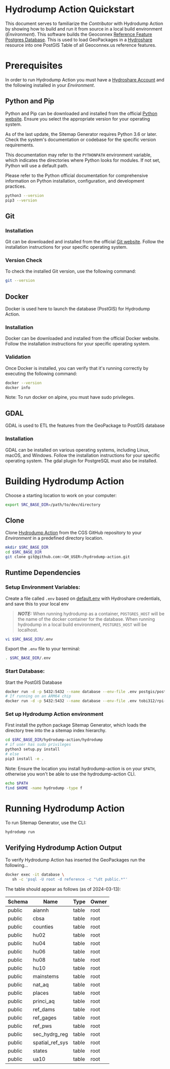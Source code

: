 # Hydrodump Action Quickstart

This document serves to familiarize the *Contributor* with Hydrodump Action by showing how to build and run it from source in a local build environment (*Environment*). This software builds the Geoconnex [Reference Feature Postgres Database](https://reference.geoconnex.us). This is used to load GeoPackages in a [Hydroshare](https://www.hydroshare.org/) resource into one PostGIS Table of all Geoconnex.us reference features.

# Prerequisites

In order to run Hydrodump Action you must have a [Hydroshare Account](https://www.hydroshare.org/home/) and the following installed in your *Environment*. 

## Python and Pip
Python and Pip can be downloaded and installed from the official [Python website](https://python.org/). Ensure you select the appropriate version for your operating system.

As of the last update, the Sitemap Generator requires Python 3.6 or later. Check the system's documentation or codebase for the specific version requirements.

This documentation may refer to the ``PYTHONPATH`` environment variable, which indicates the directories where Python looks for modules. If not set, Python will use a default path.

Please refer to the Python official documentation for comprehensive information on Python installation, configuration, and development practices.

```bash
python3 --version
pip3 --version
```

## Git

### Installation
Git can be downloaded and installed from the official [Git website](https://git-scm.com/). Follow the installation instructions for your specific operating system.

### Version Check
To check the installed Git version, use the following command:

```bash
git --version
```

## Docker
Docker is used here to launch the database (PostGIS) for Hydrodump Action. 

### Installation
Docker can be downloaded and installed from the official Docker website. Follow the installation instructions for your specific operating system.

### Validation
Once Docker is installed, you can verify that it's running correctly by executing the following command:

```bash
docker --version
docker info
```

Note: To run docker on alpine, you must have sudo privileges.

## GDAL
GDAL is used to ETL the features from the GeoPackage to PostGIS database

### Installation
GDAL can be installed on various operating systems, including Linux, macOS, and Windows. Follow the installation instructions for your specific operating system. The gdal plugin for PostgreSQL must also be installed.


# Building Hydrodump Action

Choose a starting location to work on your computer:

```bash
export SRC_BASE_DIR=/path/to/dev/directory
```

## Clone
Clone [Hydrodump Action](https://github.com/cgs-earth/hydrodump-action.git) from the CGS GitHub repository to your *Environment* in a predefined directory location.

```bash
mkdir $SRC_BASE_DIR
cd $SRC_BASE_DIR
git clone git@github.com:<GH_USER>/hydrodump-action.git
```

## Runtime Dependencies

### Setup Environment Variables:

Create a file called ``.env`` based on [default.env](/default.env) with Hydroshare credentials, and save this to your local env

> **_NOTE:_**  When running hydrodump as a container, `POSTGRES_HOST` will be the name of the docker container for the database. 
When running hydrodump in a local build environment, `POSTGRES_HOST` will be localhost.

```bash
vi $SRC_BASE_DIR/.env
```

Export the ``.env`` file to your terminal:
```bash
. $SRC_BASE_DIR/.env
``` 

### Start Database:

Start the PostGIS Database

```bash
docker run -d -p 5432:5432 --name database --env-file .env postgis/postgis:14-3.2-alpine
# If running on an ARM64 chip
docker run -d -p 5432:5432 --name database --env-file .env tobi312/rpi-postgresql-postgis:14-3.4-alpine-arm64
```

### Set up Hydrodump Action environment

First install the python package Sitemap Generator, which loads the directory tree into the a sitemap index hierarchy.

```bash
cd $SRC_BASE_DIR/hydrodump-action/hydrodump
# if user has sudo privileges
python3 setup.py install
# else
pip3 install -e .
```

Note: Ensure the location you install hydrodump-action is on your `$PATH`, otherwise you
won't be able to use the hydrodump-action CLI.

```bash
echo $PATH
find $HOME -name hydrodump -type f
```

# Running Hydrodump Action

To run Sitemap Generator, use the CLI:

```bash
hydrodump run
```

## Verifying Hydrodump Action Output

To verify Hydrodump Action has inserted the GeoPackages run the following...

```bash
docker exec -it database \
   sh -c 'psql -U root -d reference -c "\dt public.*"'
```

The table should appear as follows (as of 2024-03-13):

| Schema |      Name       | Type  | Owner |
|--------|-----------------|-------|-------|
| public | aiannh          | table | root  |
| public | cbsa            | table | root  |
| public | counties        | table | root  |
| public | hu02            | table | root  |
| public | hu04            | table | root  |
| public | hu06            | table | root  |
| public | hu08            | table | root  |
| public | hu10            | table | root  |
| public | mainstems       | table | root  |
| public | nat_aq          | table | root  |
| public | places          | table | root  |
| public | princi_aq       | table | root  |
| public | ref_dams        | table | root  |
| public | ref_gages       | table | root  |
| public | ref_pws         | table | root  |
| public | sec_hydrg_reg   | table | root  |
| public | spatial_ref_sys | table | root  |
| public | states          | table | root  |
| public | ua10            | table | root  |
